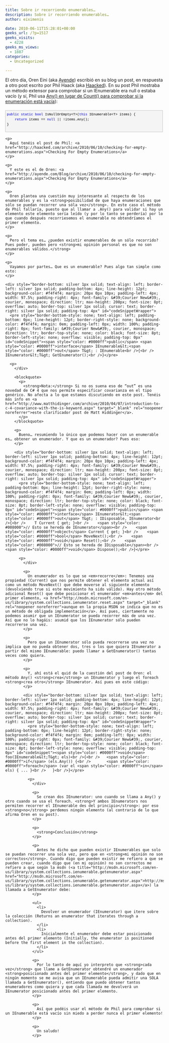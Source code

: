 ```yaml
---
title: Sobre ir recorriendo enumerables…
description: Sobre ir recorriendo enumerables…
author: eiximenis

date: 2010-06-11T15:28:01+00:00
geeks_url: /?p=1517
geeks_visits:
  - 4228
geeks_ms_views:
  - 1887
categories:
  - Uncategorized

---
```

El otro día, Oren Eini (aka <a href="http://ayende.com" target="_blank" rel="noopener noreferrer">Ayende</a>) escribió en su blog un post, en respuesta a otro post escrito por Phil Haack (aka <a href="http://haacked.com" target="_blank" rel="noopener noreferrer">Haacked</a>). En su post Phil mostraba un método extensor para comprobar si un IEnumerable<T> era null o estaba vacío (y sí, Phil usa <a href="http://geeks.ms/blogs/jmaguilar/archive/2010/05/20/191-esa-enumeraci-243-n-est-225-vac-237-a.aspx" target="_blank" rel="noopener noreferrer">Any() en lugar de Count() para comprobar si la enumeración está vacía</a>):

<div style="border-bottom: silver 1px solid; text-align: left; border-left: silver 1px solid; padding-bottom: 4px; line-height: 12pt; background-color: #f4f4f4; margin: 20px 0px 10px; padding-left: 4px; width: 97.5%; padding-right: 4px; font-family: &#39;Courier New&#39;, courier, monospace; direction: ltr; max-height: 200px; font-size: 8pt; overflow: auto; border-top: silver 1px solid; cursor: text; border-right: silver 1px solid; padding-top: 4px" id="codeSnippetWrapper">
  <pre style="border-bottom-style: none; text-align: left; padding-bottom: 0px; line-height: 12pt; border-right-style: none; background-color: #f4f4f4; margin: 0em; padding-left: 0px; width: 100%; padding-right: 0px; font-family: &#39;Courier New&#39;, courier, monospace; direction: ltr; border-top-style: none; color: black; font-size: 8pt; border-left-style: none; overflow: visible; padding-top: 0px" id="codeSnippet"><span style="color: #0000ff">public</span> <span style="color: #0000ff">static</span> <span style="color: #0000ff">bool</span> IsNullOrEmpty&lt;T&gt;(<span style="color: #0000ff">this</span> IEnumerable&lt;T&gt; items) {<br />    <span style="color: #0000ff">return</span> items == <span style="color: #0000ff">null</span> || !items.Any();<br />}</pre>
  
  <p>
    </div> 
    
    <p>
      Aquí tenéis el post de Phil: <a href="http://haacked.com/archive/2010/06/10/checking-for-empty-enumerations.aspx">Checking For Empty Enumerations</a>
    </p>
    
    <p>
      Y este es el de Oren: <a href="http://ayende.com/Blog/archive/2010/06/10/checking-for-empty-enumerations.aspx">Checking For Empty Enumerations</a>
    </p>
    
    <p>
      Oren plantea una cuestión muy interesante al respecto de los enumerables y es la <strong>posibilidad de que haya enumeraciones que sólo se puedan recorrer una sóla vez</strong>. En este caso el método de Phil fallaría, puesto que al llamar a .Any() para validar si hay un elemento este elemento sería leído (y por lo tanto se perdería) por lo que cuando después recorriesemos el enumerable no obtendríamos el primer elemento.
    </p>
    
    <p>
      Pero el tema es… ¿pueden existir enumerables de un sólo recorrido? Pues poder, pueden pero <strong>mi opinión personal es que no son enumerables válidos.</strong>
    </p>
    
    <p>
      Vayamos por partes… Que es un enumerable? Pues algo tan simple como esto:
    </p>
    
    <div style="border-bottom: silver 1px solid; text-align: left; border-left: silver 1px solid; padding-bottom: 4px; line-height: 12pt; background-color: #f4f4f4; margin: 20px 0px 10px; padding-left: 4px; width: 97.5%; padding-right: 4px; font-family: &#39;Courier New&#39;, courier, monospace; direction: ltr; max-height: 200px; font-size: 8pt; overflow: auto; border-top: silver 1px solid; cursor: text; border-right: silver 1px solid; padding-top: 4px" id="codeSnippetWrapper">
      <pre style="border-bottom-style: none; text-align: left; padding-bottom: 0px; line-height: 12pt; border-right-style: none; background-color: #f4f4f4; margin: 0em; padding-left: 0px; width: 100%; padding-right: 0px; font-family: &#39;Courier New&#39;, courier, monospace; direction: ltr; border-top-style: none; color: black; font-size: 8pt; border-left-style: none; overflow: visible; padding-top: 0px" id="codeSnippet"><span style="color: #0000ff">public</span> <span style="color: #0000ff">interface</span> IEnumerable&lt;<span style="color: #0000ff">out</span> T&gt; : IEnumerable<br />{<br />    IEnumerator&lt;T&gt; GetEnumerator();<br />}</pre>
      
      <p>
        </div> 
        
        <blockquote>
          <p>
            <strong>Nota:</strong> Si no os suena eso de “out” es una novedad de C# 4 que nos permite especificar covarianza en el tipo genérico. No afecta a lo que estamos discutiendo en este post. Tenéis más info en <a href="http://www.matthidinger.com/archive/2010/04/07/introduction-to-c-4-covariance-with-the-is-keyword.aspx" target="_blank" rel="noopener noreferrer">este clarificador post de Matt Hiddinger</a>.
          </p>
        </blockquote>
        
        <p>
          Bueno… resumiendo lo único que podemos hacer con un enumerable es… obtener un enumerador. Y que es un enumerador? Pues eso:
        </p>
        
        <div style="border-bottom: silver 1px solid; text-align: left; border-left: silver 1px solid; padding-bottom: 4px; line-height: 12pt; background-color: #f4f4f4; margin: 20px 0px 10px; padding-left: 4px; width: 97.5%; padding-right: 4px; font-family: &#39;Courier New&#39;, courier, monospace; direction: ltr; max-height: 200px; font-size: 8pt; overflow: auto; border-top: silver 1px solid; cursor: text; border-right: silver 1px solid; padding-top: 4px" id="codeSnippetWrapper">
          <pre style="border-bottom-style: none; text-align: left; padding-bottom: 0px; line-height: 12pt; border-right-style: none; background-color: #f4f4f4; margin: 0em; padding-left: 0px; width: 100%; padding-right: 0px; font-family: &#39;Courier New&#39;, courier, monospace; direction: ltr; border-top-style: none; color: black; font-size: 8pt; border-left-style: none; overflow: visible; padding-top: 0px" id="codeSnippet"><span style="color: #0000ff">public</span> <span style="color: #0000ff">interface</span> IEnumerator&lt;<span style="color: #0000ff">out</span> T&gt; : IDisposable, IEnumerator<br />{<br />    T Current { get; }<br />    <span style="color: #008000">// Esto se hereda de IEnumerator</span><br />    <span style="color: #0000ff">object</span> Current { get; }<br />    <span style="color: #0000ff">bool</span> MoveNext();<br />    <span style="color: #0000ff">void</span> Reset();<br />    <span style="color: #008000">// Esto se hereda de IDisposable</span><br />    <span style="color: #0000ff">void</span> Dispose();<br />}</pre>
          
          <p>
            </div> 
            
            <p>
              Un enumerador es lo que se <em>recorre</em>: Tenemos una propiedad (Current) que nos permite obtener el elemento actual así como un método MoveNext() que debe moverse al siguiente elemento (devolviendo true si este movimiento ha sido válido). Hay otro método adicional Reset() que debe posicionar el enumerador <em>antes</em> del primer elemento, <a href="http://msdn.microsoft.com/en-us/library/system.collections.ienumerator.reset.aspx" target="_blank" rel="noopener noreferrer">aunque en la propia MSDN se indica que no es un método de obligada implementación</a>. Así pues, ciertamente no podemos asumir que un IEnumerator se pueda recorrer más de una vez. Así que no lo hagáis: asumid que los IEnumerator sólo pueden recorrerse una vez.
            </p>
            
            <p>
              Pero que un IEnumerator sólo pueda recorrerse una vez no implica que no pueda obtener dos, tres o los que quiera IEnumerator a partir del mismo IEnumerable: puedo llamar a GetEnumerator() tantas veces como quiera.
            </p>
            
            <p>
              Y, ahí está el quid de la cuestión del post de Oren: el método Any() <strong>crea</strong> un IEnumerator y luego el foreach <strong>crea otro</strong> IEnumerator. Así pues en este código:
            </p>
            
            <div style="border-bottom: silver 1px solid; text-align: left; border-left: silver 1px solid; padding-bottom: 4px; line-height: 12pt; background-color: #f4f4f4; margin: 20px 0px 10px; padding-left: 4px; width: 97.5%; padding-right: 4px; font-family: &#39;Courier New&#39;, courier, monospace; direction: ltr; max-height: 200px; font-size: 8pt; overflow: auto; border-top: silver 1px solid; cursor: text; border-right: silver 1px solid; padding-top: 4px" id="codeSnippetWrapper">
              <pre style="border-bottom-style: none; text-align: left; padding-bottom: 0px; line-height: 12pt; border-right-style: none; background-color: #f4f4f4; margin: 0em; padding-left: 0px; width: 100%; padding-right: 0px; font-family: &#39;Courier New&#39;, courier, monospace; direction: ltr; border-top-style: none; color: black; font-size: 8pt; border-left-style: none; overflow: visible; padding-top: 0px" id="codeSnippet"><span style="color: #0000ff">void</span> foo(IEnumerable&lt;T&gt; els)<br />{<br />   <span style="color: #0000ff">if</span> (els.Any()) {<br />       <span style="color: #0000ff">foreach</span> (var el <span style="color: #0000ff">in</span> els) { ... }<br />   }<br />}</pre>
              
              <p>
                </div> 
                
                <p>
                  Se crean dos IEnumerator: uno cuando se llama a Any() y otro cuando se usa el foreach. <strong>Y ambos IEnumerators nos permiten recorrer el IEnumerable des del principio</strong>: por eso <strong>no</strong> perdemos ningún elemento (al contrario de lo que afirma Oren en su post).
                </p>
                
                <p>
                  <strong>Conclusión</strong>
                </p>
                
                <p>
                  Antes he dicho que pueden existir IEnumerables que solo se puedan recorrer una sola vez, pero que en <strong>mi opinión no son correctos</strong>. Cuando digo que pueden existir me refiero a que se pueden crear, cuando digo que (en mi opinión) no son correctos me refiero a que según la msdn (<a title="http://msdn.microsoft.com/en-us/library/system.collections.ienumerable.getenumerator.aspx" href="http://msdn.microsoft.com/en-us/library/system.collections.ienumerable.getenumerator.aspx">http://msdn.microsoft.com/en-us/library/system.collections.ienumerable.getenumerator.aspx</a>) la llamada a GetEnumerator debe:
                </p>
                
                <ul>
                  <li>
                    Devolver un enumerador (IEnumerator) que itere sobre la colección (Returns an enumerator that iterates through a collection).
                  </li>
                  <li>
                    Inicialmente el enumerador debe estar posicionado antes del primer elemento (Initially, the enumerator is positioned before the first element in the collection).
                  </li>
                </ul>
                
                <p>
                  Por lo tanto de aquí yo interpreto que <strong>cada vez</strong> que llame a GetEnumerator obtendré un enumerador <strong>posicionado antes del primer elemento</strong>, y dado que en ningún momento se me avisa que un IEnumerable pueda admitir una SOLA llamada a GetEnumerator(), entiendo que puedo obtener tantos enumeradores como quiera y que cada llamada me devolverá un IEnumerator posicionado antes del primer elemento.
                </p>
                
                <p>
                  Así que podéis usar el método de Phil para comprobar si un IEnumerable está vacío sin miedo a perder nunca el primer elemento!
                </p>
                
                <p>
                  Un saludo!
                </p>